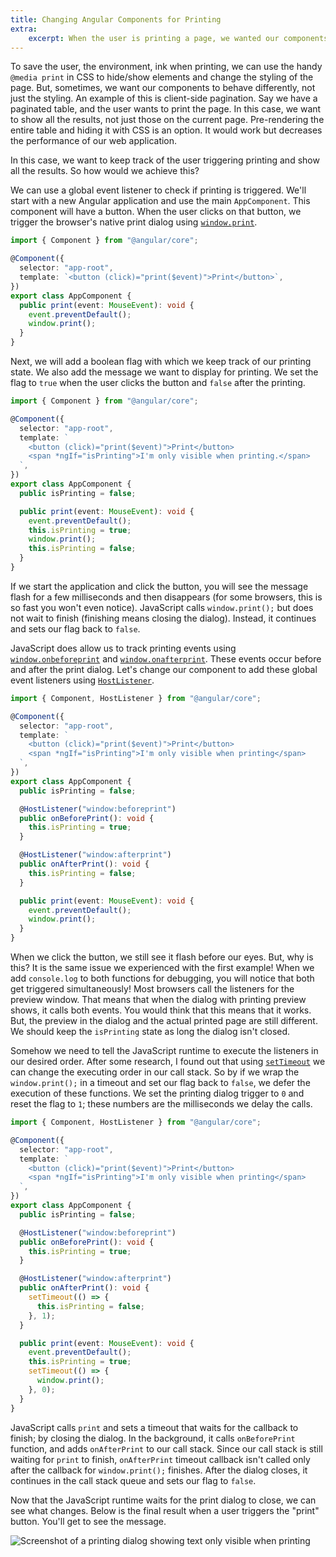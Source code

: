 ```yaml
---
title: Changing Angular Components for Printing
extra:
    excerpt: When the user is printing a page, we wanted our components to behave differently without using CSS.
---
```


To save the user, the environment, ink when printing, we can use the handy `@media print` in CSS to hide/show elements and change the styling of the page.
But, sometimes, we want our components to behave differently, not just the styling.
An example of this is client-side pagination.
Say we have a paginated table, and the user wants to print the page.
In this case, we want to show all the results, not just those on the current page.
Pre-rendering the entire table and hiding it with CSS is an option.
It would work but decreases the performance of our web application.

In this case, we want to keep track of the user triggering printing and show all the results.
So how would we achieve this?

We can use a global event listener to check if printing is triggered.
We'll start with a new Angular application and use the main `AppComponent`.
This component will have a button.
When the user clicks on that button, we trigger the browser's native print dialog using [`window.print`][1].

```typescript
import { Component } from "@angular/core";

@Component({
  selector: "app-root",
  template: `<button (click)="print($event)">Print</button>`,
})
export class AppComponent {
  public print(event: MouseEvent): void {
    event.preventDefault();
    window.print();
  }
}
```

Next, we will add a boolean flag with which we keep track of our printing state.
We also add the message we want to display for printing. We set the flag to `true` when the user clicks the button and `false` after the printing.

```typescript
import { Component } from "@angular/core";

@Component({
  selector: "app-root",
  template: `
    <button (click)="print($event)">Print</button>
    <span *ngIf="isPrinting">I'm only visible when printing.</span>
  `,
})
export class AppComponent {
  public isPrinting = false;

  public print(event: MouseEvent): void {
    event.preventDefault();
    this.isPrinting = true;
    window.print();
    this.isPrinting = false;
  }
}
```

If we start the application and click the button, you will see the message flash for a few milliseconds and then disappears (for some browsers, this is so fast you won't even notice).
JavaScript calls `window.print();` but does not wait to finish (finishing means closing the dialog). Instead, it continues and sets our flag back to `false`.

JavaScript does allow us to track printing events using [`window.onbeforeprint`][2] and [`window.onafterprint`][3].
These events occur before and after the print dialog.
Let's change our component to add these global event listeners using [`HostListener`][4].

```typescript
import { Component, HostListener } from "@angular/core";

@Component({
  selector: "app-root",
  template: `
    <button (click)="print($event)">Print</button>
    <span *ngIf="isPrinting">I'm only visible when printing</span>
  `,
})
export class AppComponent {
  public isPrinting = false;

  @HostListener("window:beforeprint")
  public onBeforePrint(): void {
    this.isPrinting = true;
  }

  @HostListener("window:afterprint")
  public onAfterPrint(): void {
    this.isPrinting = false;
  }

  public print(event: MouseEvent): void {
    event.preventDefault();
    window.print();
  }
}
```

When we click the button, we still see it flash before our eyes.
But, why is this?
It is the same issue we experienced with the first example!
When we add `console.log` to both functions for debugging, you will notice that both get triggered simultaneously!
Most browsers call the listeners for the preview window.
That means that when the dialog with printing preview shows, it calls both events.
You would think that this means that it works.
But, the preview in the dialog and the actual printed page are still different.
We should keep the `isPrinting` state as long the dialog isn't closed.

Somehow we need to tell the JavaScript runtime to execute the listeners in our desired order.
After some research, I found out that using [`setTimeout`][5] we can change the executing order in our call stack.
So by if we wrap the `window.print();` in a timeout and set our flag back to `false`, we defer the execution of these functions.
We set the printing dialog trigger to `0` and reset the flag to `1`; these numbers are the milliseconds we delay the calls.

```typescript
import { Component, HostListener } from "@angular/core";

@Component({
  selector: "app-root",
  template: `
    <button (click)="print($event)">Print</button>
    <span *ngIf="isPrinting">I'm only visible when printing</span>
  `,
})
export class AppComponent {
  public isPrinting = false;

  @HostListener("window:beforeprint")
  public onBeforePrint(): void {
    this.isPrinting = true;
  }

  @HostListener("window:afterprint")
  public onAfterPrint(): void {
    setTimeout(() => {
      this.isPrinting = false;
    }, 1);
  }

  public print(event: MouseEvent): void {
    event.preventDefault();
    this.isPrinting = true;
    setTimeout(() => {
      window.print();
    }, 0);
  }
}
```

JavaScript calls `print` and sets a timeout that waits for the callback to finish; by closing the dialog. In the background, it calls `onBeforePrint` function, and adds `onAfterPrint` to our call stack.
Since our call stack is still waiting for `print` to finish, `onAfterPrint` timeout callback isn't called only after the callback for `window.print();` finishes.
After the dialog closes, it continues in the call stack queue and sets our flag to `false`.

Now that the JavaScript runtime waits for the print dialog to close, we can see what changes.
Below is the final result when a user triggers the "print" button.
You'll get to see the message.

![Screenshot of a printing dialog showing text only visible when printing](screenshot.jpg)

[1]: https://developer.mozilla.org/en-US/docs/Web/API/Window/print
[2]: https://developer.mozilla.org/en-US/docs/Web/API/WindowEventHandlers/onbeforeprint
[3]: https://developer.mozilla.org/en-US/docs/Web/API/Window/afterprint_event
[4]: https://angular.io/api/core/HostListener
[5]: https://developer.mozilla.org/en-US/docs/Web/API/WindowOrWorkerGlobalScope/setTimeout
